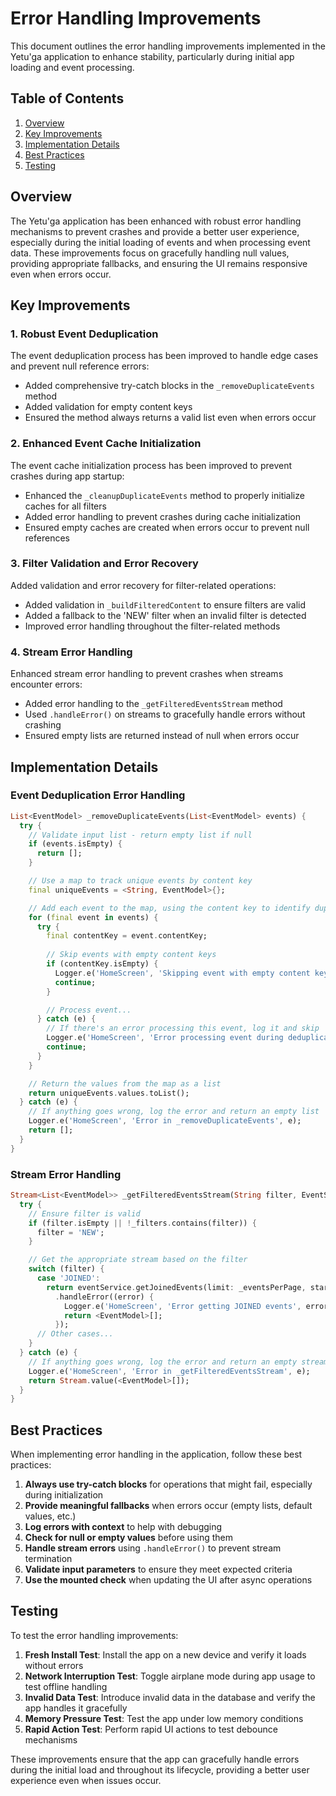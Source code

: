 # Error Handling Improvements

This document outlines the error handling improvements implemented in the Yetu'ga application to enhance stability, particularly during initial app loading and event processing.

## Table of Contents

1. [Overview](#overview)
2. [Key Improvements](#key-improvements)
3. [Implementation Details](#implementation-details)
4. [Best Practices](#best-practices)
5. [Testing](#testing)

## Overview

The Yetu'ga application has been enhanced with robust error handling mechanisms to prevent crashes and provide a better user experience, especially during the initial loading of events and when processing event data. These improvements focus on gracefully handling null values, providing appropriate fallbacks, and ensuring the UI remains responsive even when errors occur.

## Key Improvements

### 1. Robust Event Deduplication

The event deduplication process has been improved to handle edge cases and prevent null reference errors:

- Added comprehensive try-catch blocks in the `_removeDuplicateEvents` method
- Added validation for empty content keys
- Ensured the method always returns a valid list even when errors occur

### 2. Enhanced Event Cache Initialization

The event cache initialization process has been improved to prevent crashes during app startup:

- Enhanced the `_cleanupDuplicateEvents` method to properly initialize caches for all filters
- Added error handling to prevent crashes during cache initialization
- Ensured empty caches are created when errors occur to prevent null references

### 3. Filter Validation and Error Recovery

Added validation and error recovery for filter-related operations:

- Added validation in `_buildFilteredContent` to ensure filters are valid
- Added a fallback to the 'NEW' filter when an invalid filter is detected
- Improved error handling throughout the filter-related methods

### 4. Stream Error Handling

Enhanced stream error handling to prevent crashes when streams encounter errors:

- Added error handling to the `_getFilteredEventsStream` method
- Used `.handleError()` on streams to gracefully handle errors without crashing
- Ensured empty lists are returned instead of null when errors occur

## Implementation Details

### Event Deduplication Error Handling

```dart
List<EventModel> _removeDuplicateEvents(List<EventModel> events) {
  try {
    // Validate input list - return empty list if null
    if (events.isEmpty) {
      return [];
    }

    // Use a map to track unique events by content key
    final uniqueEvents = <String, EventModel>{};

    // Add each event to the map, using the content key to identify duplicates
    for (final event in events) {
      try {
        final contentKey = event.contentKey;
        
        // Skip events with empty content keys
        if (contentKey.isEmpty) {
          Logger.e('HomeScreen', 'Skipping event with empty content key: ${event.id}');
          continue;
        }

        // Process event...
      } catch (e) {
        // If there's an error processing this event, log it and skip
        Logger.e('HomeScreen', 'Error processing event during deduplication: ${event.id}', e);
        continue;
      }
    }

    // Return the values from the map as a list
    return uniqueEvents.values.toList();
  } catch (e) {
    // If anything goes wrong, log the error and return an empty list
    Logger.e('HomeScreen', 'Error in _removeDuplicateEvents', e);
    return [];
  }
}
```

### Stream Error Handling

```dart
Stream<List<EventModel>> _getFilteredEventsStream(String filter, EventService eventService, {DocumentSnapshot? startAfter}) {
  try {
    // Ensure filter is valid
    if (filter.isEmpty || !_filters.contains(filter)) {
      filter = 'NEW';
    }

    // Get the appropriate stream based on the filter
    switch (filter) {
      case 'JOINED':
        return eventService.getJoinedEvents(limit: _eventsPerPage, startAfter: startAfter)
          .handleError((error) {
            Logger.e('HomeScreen', 'Error getting JOINED events', error);
            return <EventModel>[];
          });
      // Other cases...
    }
  } catch (e) {
    // If anything goes wrong, log the error and return an empty stream
    Logger.e('HomeScreen', 'Error in _getFilteredEventsStream', e);
    return Stream.value(<EventModel>[]);
  }
}
```

## Best Practices

When implementing error handling in the application, follow these best practices:

1. **Always use try-catch blocks** for operations that might fail, especially during initialization
2. **Provide meaningful fallbacks** when errors occur (empty lists, default values, etc.)
3. **Log errors with context** to help with debugging
4. **Check for null or empty values** before using them
5. **Handle stream errors** using `.handleError()` to prevent stream termination
6. **Validate input parameters** to ensure they meet expected criteria
7. **Use the mounted check** when updating the UI after async operations

## Testing

To test the error handling improvements:

1. **Fresh Install Test**: Install the app on a new device and verify it loads without errors
2. **Network Interruption Test**: Toggle airplane mode during app usage to test offline handling
3. **Invalid Data Test**: Introduce invalid data in the database and verify the app handles it gracefully
4. **Memory Pressure Test**: Test the app under low memory conditions
5. **Rapid Action Test**: Perform rapid UI actions to test debounce mechanisms

These improvements ensure that the app can gracefully handle errors during the initial load and throughout its lifecycle, providing a better user experience even when issues occur.
